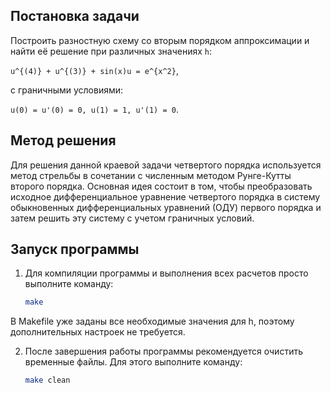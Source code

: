 ## Постановка задачи

Построить разностную схему со вторым порядком аппроксимации и найти её решение при различных значениях `h`:

`u^{(4)} + u^{(3)} + sin(x)u = e^{x^2}`,

с граничными условиями:

`u(0) = u'(0) = 0, u(1) = 1, u'(1) = 0`.

## Метод решения

Для решения данной краевой задачи четвертого порядка используется метод стрельбы в сочетании с численным методом Рунге-Кутты второго порядка. Основная идея состоит в том, чтобы преобразовать исходное дифференциальное уравнение четвертого порядка в систему обыкновенных дифференциальных уравнений (ОДУ) первого порядка и затем решить эту систему с учетом граничных условий.

## Запуск программы

1. Для компиляции программы и выполнения всех расчетов просто выполните команду:

   ```bash
   make

В Makefile уже заданы все необходимые значения для h, поэтому дополнительных настроек не требуется.

2. После завершения работы программы рекомендуется очистить временные файлы. Для этого выполните команду:

   ```bash
   make clean


